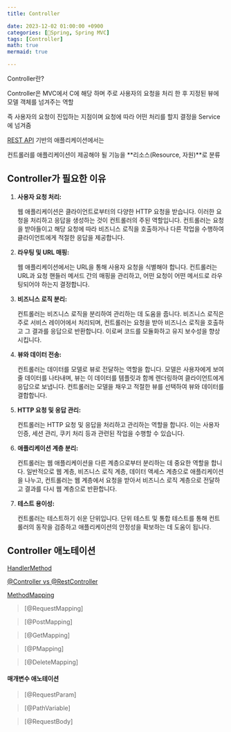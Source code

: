 ```yaml
---
title: Controller

date: 2023-12-02 01:00:00 +0900
categories: [🌼Spring, Spring MVC]
tags: [Controller]
math: true
mermaid: true

---
```


Controller란?


Controller은 MVC에서 C에 해당 하며 주로 사용자의 요청을 처리 한 후 지정된 뷰에 모델 객체를 넘겨주는 역할

즉 사용자의 요청이 진입하는 지점이며 요청에 따라 어떤 처리를 할지 결정을 Service에 넘겨줌

[REST API](https://www.notion.so/RestAPI-233260dba97242e6a9d35dc72aeeb35a?pvs=21) 기반의 애플리케이션에서는 

컨트롤러를  애플리케이션이 제공해야 될 기능을 **리소스(Resource, 자원)**로 분류

## Controller가 필요한 이유

1. **사용자 요청 처리:** 
    
    웹 애플리케이션은 클라이언트로부터의 다양한 HTTP 요청을 받습니다. 이러한 요청을 처리하고 응답을 생성하는 것이 컨트롤러의 주된 역할입니다. 컨트롤러는 요청을 받아들이고 해당 요청에 따라 비즈니스 로직을 호출하거나 다른 작업을 수행하여 클라이언트에게 적절한 응답을 제공합니다.
    
2. **라우팅 및 URL 매핑:** 
    
    웹 애플리케이션에서는 URL을 통해 사용자 요청을 식별해야 합니다. 컨트롤러는 URL과 요청 핸들러 메서드 간의 매핑을 관리하고, 어떤 요청이 어떤 메서드로 라우팅되어야 하는지 결정합니다.
    
3. **비즈니스 로직 분리:** 
    
    컨트롤러는 비즈니스 로직을 분리하여 관리하는 데 도움을 줍니다. 비즈니스 로직은 주로 서비스 레이어에서 처리되며, 컨트롤러는 요청을 받아 비즈니스 로직을 호출하고 그 결과를 응답으로 반환합니다. 이로써 코드를 모듈화하고 유지 보수성을 향상시킵니다.
    
4. **뷰와 데이터 전송:** 
    
    컨트롤러는 데이터를 모델로 뷰로 전달하는 역할을 합니다. 모델은 사용자에게 보여줄 데이터를 나타내며, 뷰는 이 데이터를 템플릿과 함께 렌더링하여 클라이언트에게 응답으로 보냅니다. 컨트롤러는 모델을 채우고 적절한 뷰를 선택하여 뷰와 데이터를 결합합니다.
    
5. **HTTP 요청 및 응답 관리:** 
    
    컨트롤러는 HTTP 요청 및 응답을 처리하고 관리하는 역할을 합니다. 이는 사용자 인증, 세션 관리, 쿠키 처리 등과 관련된 작업을 수행할 수 있습니다.
    
6. **애플리케이션 계층 분리:**
    
     컨트롤러는 웹 애플리케이션을 다른 계층으로부터 분리하는 데 중요한 역할을 합니다. 일반적으로 웹 계층, 비즈니스 로직 계층, 데이터 액세스 계층으로 애플리케이션을 나누고, 컨트롤러는 웹 계층에서 요청을 받아서 비즈니스 로직 계층으로 전달하고 결과를 다시 웹 계층으로 반환합니다.
    
7. **테스트 용이성:** 
    
    컨트롤러는 테스트하기 쉬운 단위입니다. 단위 테스트 및 통합 테스트를 통해 컨트롤러의 동작을 검증하고 애플리케이션의 안정성을 확보하는 데 도움이 됩니다.


## ****Controller 애노테이션****

[HandlerMethod](https://ararp1006.github.io/posts/HandlerMethod/)

[@Controller vs @RestController](https://ararp1006.github.io/posts/2023-12-01-@Controller-vs-@RestController/)

[MethodMapping](https://ararp1006.github.io/posts/%EB%A7%A4%EC%84%9C%EB%93%9C-%EB%A7%A4%ED%95%91/)

> [@RequestMapping]

> [@PostMapping]

> [@GetMapping]

> [@PMapping]

> [@DeleteMapping]

#### **매개변수 애노테이션**

> [@RequestParam]

> [@PathVariable]

> [@RequestBody]





